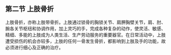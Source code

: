## 第二节 上肢骨折

上肢骨折，亦称上肢带骨折。上肢通过锁骨的胸锁关节、肩胛胸壁关节，肩、肘、腕各关节枢纽和协调作用，加上灵巧的手，完成各种复杂的动作，使灵活、敏感、精细、多能的上肢成为人类生活、生产劳动服务的重要器官。在日常活动中，上肢遭受损伤的机会亦较多，上肢的任何一骨发生骨折，都影响到上肢及手的功能，故必须进行细心及正确的治疗。
